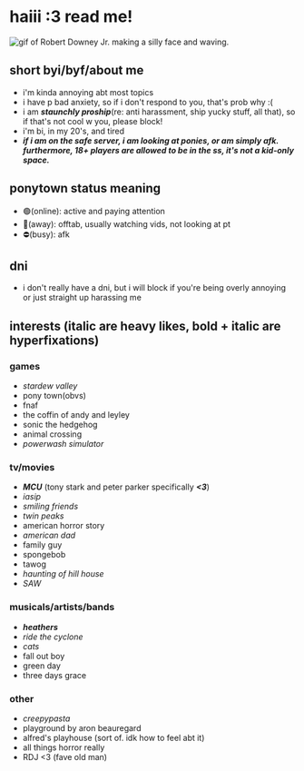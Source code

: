 # haiii :3 read me!
![gif of Robert Downey Jr. making a silly face and waving.](https://64.media.tumblr.com/272f6b93a030839733ebddcfdef335de/tumblr_mv7chh1gmf1qajc4eo1_500.gif)
## short byi/byf/about me
- i'm kinda annoying abt most topics
- i have p bad anxiety, so if i don't respond to you, that's prob why :(
- i am ***staunchly proship***(re: anti harassment, ship yucky stuff, all that), so if that's not cool w you, please block!
- i'm bi, in my 20's, and tired
- ***if i am on the safe server, i am looking at ponies, or am simply afk. furthermore, 18+ players are allowed to be in the ss, it's not a kid-only space.***
## ponytown status meaning
- 🟢(online): active and paying attention
- 🌙(away): offtab, usually watching vids, not looking at pt
- ⛔(busy): afk
## dni
- i don't really have a dni, but i will block if you're being overly annoying or just straight up harassing me
## interests (italic are heavy likes, bold + italic are hyperfixations)
### games
- *stardew valley*
- pony town(obvs)
- fnaf
- the coffin of andy and leyley
- sonic the hedgehog
- animal crossing
- *powerwash simulator*
### tv/movies
- ***MCU*** (tony stark and peter parker specifically ***<3***)
- *iasip*
- *smiling friends*
- *twin peaks*
- american horror story
- *american dad*
- family guy
- spongebob
- tawog
- *haunting of hill house*
- *SAW*
### musicals/artists/bands
- ***heathers***
- *ride the cyclone*
- *cats*
- fall out boy
- green day
- three days grace
### other
- *creepypasta*
- playground by aron beauregard
- alfred's playhouse (sort of. idk how to feel abt it)
- all things horror really
- RDJ <3 (fave old man)
